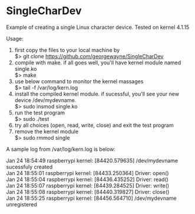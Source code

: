 # SingleCharDev
Example of creating a single Linux character device. Tested on kernel 4.1.15

Usage:  
1. first copy the files to your local machine by  
    $> git clone https://github.com/georgewayne/SingleCharDev  
2. compile with make. if all goes well, you'll have kernel module named single.ko  
    $> make  
3. use below command to monitor the kernel massages  
    $> tail -f /var/log/kern.log  
4. install the compiled kernel module. if sucessful, you'll see your new device /dev/mydevname.  
    $> sudo insmod single.ko  
5. run the test program  
    $> sudo ./test  
6. try all choices (open, read, write, close) and exit the test program  
7. remove the kernel module  
    $> sudo rmmod single  

A sample log from /var/log/kern.log is below:

Jan 24 18:54:49 raspberrypi kernel: [84420.579635] /dev/mydevname sucessfuly created  
Jan 24 18:55:01 raspberrypi kernel: [84433.250364] Driver: open()  
Jan 24 18:55:04 raspberrypi kernel: [84436.435252] Driver: read()  
Jan 24 18:55:07 raspberrypi kernel: [84439.284525] Driver: write()  
Jan 24 18:55:08 raspberrypi kernel: [84440.319827] Driver: close()  
Jan 24 18:55:25 raspberrypi kernel: [84456.564710] /dev/mydevname unregistered

